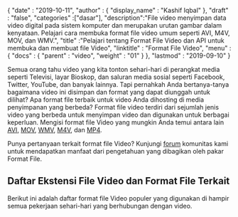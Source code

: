 {
  "date" : "2019-10-11",
  "author" : {
    "display_name" : "Kashif Iqbal"
},
  "draft" : "false",
  "categories" :["dasar"],
  "description":"File video menyimpan data video digital pada sistem komputer dan merupakan urutan gambar dalam kenyataan. Pelajari cara membuka format file video umum seperti AVI, M4V, MOV, dan WMV.",
  "title" :"Pelajari tentang Format File Video dan API untuk membuka dan membuat file Video",
  "linktitle" : "Format File Video",
  "menu" : {
    "docs" : {
      "parent" : "video",
      "weight" : "01"
}
},
  "lastmod" : "2019-09-10"
}

Semua orang tahu video yang kita tonton sehari-hari di perangkat media seperti Televisi, layar Bioskop, dan saluran media sosial seperti Facebook, Twitter, YouTube, dan banyak lainnya. Tapi pernahkah Anda bertanya-tanya bagaimana video ini disimpan dan format yang dapat diunggah untuk dilihat? Apa format file terbaik untuk video Anda dihosting di media penyimpanan yang berbeda? Format file video terdiri dari sejumlah jenis video yang berbeda untuk menyimpan video dan digunakan untuk berbagai keperluan. Mengisi format file Video yang mungkin Anda temui antara lain [AVI](/id/video/avi/), [MOV](/id/video/mov/), [WMV](/id/video/wmv/), [M4V](/id/video/m4v/), dan [MP4](/id/video/mp4/).

Punya pertanyaan terkait format file Video? Kunjungi [forum](https://forum.fileformat.com/c/video/27) komunitas kami untuk mendapatkan manfaat dari pengetahuan yang dibagikan oleh pakar Format File.


## Daftar Ekstensi File Video dan Format File Terkait

Berikut ini adalah daftar format file Video populer yang digunakan di hampir semua pekerjaan sehari-hari yang berhubungan dengan video.

